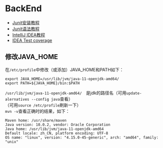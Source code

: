 # BackEnd

- [Junit安装教程](https://www.jianshu.com/p/b7280027755c)
- [Junit语法教程](https://www.w3cschool.cn/junit/2wjx1hvc.html)
- [IntelliJ IDEA教程](https://blog.csdn.net/antony9118/article/details/51736135)
- [IDEA Test coverage](https://www.jianshu.com/p/ca3b91e85fea)

## 修改JAVA_HOME
在```/etc/profile```中修改（或添加）JAVA_HOME和PATH如下：
```
export JAVA_HOME=/usr/lib/jvm/java-11-openjdk-amd64/
export PATH=${JAVA_HOME}/bin:$PATH
```
```/usr/lib/jvm/java-11-openjdk-amd64/```　是jdk的路径名（可用```update-alernatives --config java```查看）  
（可用```source /etc/profile```刷新一下）  
```mvn -v```查看正确时的结果，如下：
```
Maven home: /usr/share/maven
Java version: 10.0.2, vendor: Oracle Corporation
Java home: /usr/lib/jvm/java-11-openjdk-amd64
Default locale: zh_CN, platform encoding: UTF-8
OS name: "linux", version: "4.15.0-45-generic", arch: "amd64", family: "unix"

```
